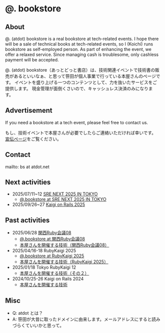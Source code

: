# @. bookstore

## About

@. (atdot) bookstore is a real bookstore at tech-related events. I hope there will be a sale of technical books at tech-related events, so I (Koichi) runs bookstore as self-employed person.
As part of enhancing the event, we offer a relaxed service.
Since managing cash is troublesome, only cashless payment will be accepted.

@. (atdot) bookstore（あっとどっと書店）は、技術関連イベントで技術書の販売があるといいなぁ、と思って笹田が個人事業で行っている本屋さんのページです。
イベントを盛り上げる一つのコンテンツとして、力を抜いたサービスをご提供します。
現金管理が面倒くさいので、キャッシュレス決済のみになります。

## Advertisement

If you need a bookstore at a tech event, please feel free to contact us.

もし、技術イベントで本屋さんが必要でしたらご連絡いただければ幸いです。
[宣伝ページ](ad.md)をご覧ください。

## Contact

mailto: bs at atdot.net

## Next activities

- 2025/07/11~12 [SRE NEXT 2025 IN TOKYO](https://sre-next.dev/2025/)
  - [@.bookstore at SRE NEXT 2025 IN TOKYO](./activities/srenext2025.html)
- 2025/09/26~27 [Kaigi on Rails 2025](https://kaigionrails.org/2025/)

## Past activities

- 2025/06/28 [関西Ruby会議08](https://regional.rubykaigi.org/kansai08/)
  - [@.bookstore at 関西Ruby会議08](./activities/kanrk08.html)
  - [本屋さんを開催する技術（関西Ruby会議08）](https://zenn.dev/ko1/articles/c9d4eb8f0b1390) 
- 2025/04/16-18 RubyKaigi 2025
  - [@.bookstore at RubyKaigi 2025](./activities/rubykaigi2025.html)
  - [本屋さんを開催する技術（RubyKaigi 2025）](https://zenn.dev/ko1/articles/4341ab3fd924b1)
- 2025/01/18 Tokyo RubyKaigi 12
  - [本屋さんを開催する技術（その２）](https://zenn.dev/ko1/articles/abd2346d4ce004)
- 2024/10/25-26 Kaigi on Rails 2024
  - [本屋さんを開催する技術](https://zenn.dev/ko1/articles/bf47077f40d793)

## Misc

* Q: atdot とは？
* A: 笹田が大昔に取ったドメインに由来します。メールアドレスにすると読みづらくていいかと思って。
